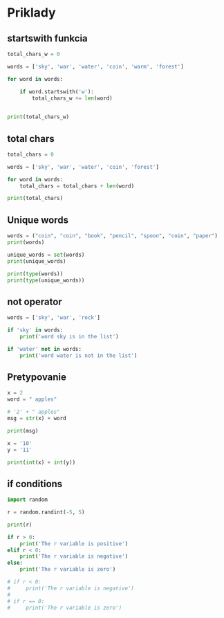 # Priklady

## startswith funkcia

```python
total_chars_w = 0

words = ['sky', 'war', 'water', 'coin', 'warm', 'forest']

for word in words:

    if word.startswith('w'):
        total_chars_w += len(word)
    

print(total_chars_w)
```

## total chars

```python
total_chars = 0

words = ['sky', 'war', 'water', 'coin', 'forest']

for word in words:
    total_chars = total_chars + len(word)

print(total_chars)
```


## Unique words

```python
words = ("coin", "coin", "book", "pencil", "spoon", "coin", "paper")
print(words)

unique_words = set(words)
print(unique_words)

print(type(words))
print(type(unique_words))
```

## not operator

```python
words = ['sky', 'war', 'rock']

if 'sky' in words:
    print('word sky is in the list')

if 'water' not in words:
    print('word water is not in the list')
```

## Pretypovanie

```python
x = 2
word = " apples"

# '2' + " apples"
msg = str(x) + word

print(msg)

x = '10'
y = '11'

print(int(x) + int(y))
```


## if conditions

```python
import random

r = random.randint(-5, 5)

print(r)

if r > 0:
    print('The r variable is positive')
elif r < 0:
    print('The r variable is negative')
else:
    print('The r variable is zero')

# if r < 0:
#     print('The r variable is negative')
#
# if r == 0:
#     print('The r variable is zero')
```
